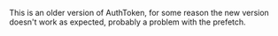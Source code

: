 This is an older version of AuthToken, for some reason the new version doesn't
work as expected, probably a problem with the prefetch.
